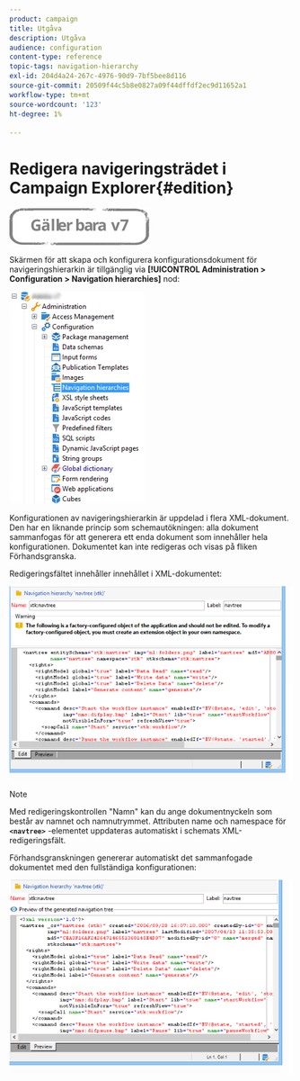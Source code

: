 ```yaml
---
product: campaign
title: Utgåva
description: Utgåva
audience: configuration
content-type: reference
topic-tags: navigation-hierarchy
exl-id: 204d4a24-267c-4976-90d9-7bf5bee8d116
source-git-commit: 20509f44c5b8e0827a09f44dffdf2ec9d11652a1
workflow-type: tm+mt
source-wordcount: '123'
ht-degree: 1%

---
```


# Redigera navigeringsträdet i Campaign Explorer{#edition}

![](../../assets/v7-only.svg)

Skärmen för att skapa och konfigurera konfigurationsdokument för navigeringshierarkin är tillgänglig via **[!UICONTROL Administration > Configuration > Navigation hierarchies]** nod:

![](assets/d_ncs_integration_navigation_arbo.png)

Konfigurationen av navigeringshierarkin är uppdelad i flera XML-dokument. Den har en liknande princip som schemautökningen: alla dokument sammanfogas för att generera ett enda dokument som innehåller hela konfigurationen. Dokumentet kan inte redigeras och visas på fliken Förhandsgranska.

Redigeringsfältet innehåller innehållet i XML-dokumentet:

![](assets/d_ncs_integration_navigation_edit.png)

>[!NOTE]
>
>Med redigeringskontrollen &quot;Namn&quot; kan du ange dokumentnyckeln som består av namnet och namnutrymmet. Attributen name och namespace för **`<navtree>`** -elementet uppdateras automatiskt i schemats XML-redigeringsfält.

Förhandsgranskningen genererar automatiskt det sammanfogade dokumentet med den fullständiga konfigurationen:

![](assets/d_ncs_integration_navigation_preview.png)
